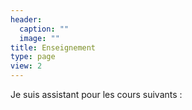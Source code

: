 ```yaml
---
header:
  caption: ""
  image: ""
title: Enseignement
type: page
view: 2
---
```


Je suis assistant pour les cours suivants : 
